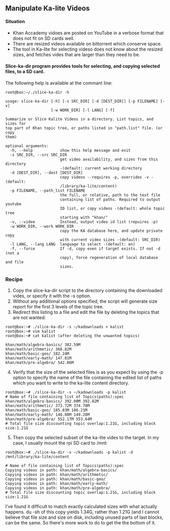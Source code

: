 ## Manipulate Ka-lite Videos
#### Situation
* Khan Accademy vidoes are posted on YouTube in a verbose format that does not fit on SD cards well.
* There are resized videos available on bittorrent which conserve space.
* The tool in Ka-lite for selecting videso does not know about the resized sizes, and fetches vides that are larger than they need to be.

#### Slice-ka-dir program provides tools for selecting, and copying selected files, to a SD card.
The following help is available at the commant line:
```
root@box:~/./slice-ka-dir -h

usage: slice-ka-dir [-h] [-s SRC_DIR] [-d [DEST_DIR]] [-p FILENAME] [-v]
                    [-w WORK_DIR] [-l LANG] [-f]

Summarize or Slice Kalite Videos in a directory. List topics, and sizes for
top part of Khan topic tree, or paths listed in "path.list" file. (or copy
them)

optional arguments:
  -h, --help            show this help message and exit
  -s SRC_DIR, --src SRC_DIR
                        get video availability, and sizes from this directory
                        -(default: current working directory
  -d [DEST_DIR], --dest [DEST_DIR]
                        copy videos --requires -p, overrides -v -(default:
                        /library/ka-lite/content)
  -p FILENAME, --path_list FILENAME
                        the full, or relative, path to the text file
                        containing list of paths. Required to output youtube
                        ID list, or copy videos -(default: whole topic tree
                        starting with "khan/"
  -v, --video           Instead, output video id list (repuires -p)
  -w WORK_DIR, --work WORK_DIR
                        copy the KA database here, and update private copy
                        with current video sizes -(default: SRC_DIR)
  -l LANG, --lang LANG  language to select -(default: en)
  -f, --force           If -d, copy even if target exists. If not -d (not a
                        copy), force regeneration of local database and file
                        sizes.
```
### Recipe 
1. Copy the slice-ka-dir script to the directory containing the downloaded vides, or specify it with the -s option.
1. Without any additional options specified, the script will generate size report for the first 3 levels of the topic tree.
1. Redirect this listing to a file and edit the file by deleting the topics that are not wanted:
```
root@box:~# ./slice-ka-dir -s ~/kadownloads > kalist
root@box:~# vim kalist
root@box:~# cat kalist (after deleting the unwanted topics)

khan/math/algebra-basics/ 382.59M
khan/math/arithmetic/ 368.82M
khan/math/basic-geo/ 182.24M
khan/math/early-math/ 147.81M
khan/math/pre-algebra/ 542.86M

```
4. Verify that the size of the selected files is as you expect by using the -p option to specify the name of the file containing the edited list of paths which you want to write to the ka-lite content directory.
```
root@box:~# ./slice-ka-dir -s ~/kadownloads -p kalist
# Name of file containing list of Topics(paths):spec
khan/math/algebra-basics/ 392.00M 392.82M
khan/math/arithmetic/ 373.72M 374.70M
khan/math/basic-geo/ 185.83M 186.21M
khan/math/early-math/ 148.88M 149.28M
khan/math/pre-algebra/ 552.17M 553.64M
# Total file size discounting topic overlap:1.21G, including block size:1.21G
```
5. Then copy the selected subset of the ka-lite vides to the target. In my case, I usually mount the rpi SD card to /mnt:
```
root@box:~# ./slice-ka-dir -s ~/kadownloads -p kalist -d /mnt/library/ka-lite/content
 
# Name of file containing list of Topics(paths):spec
Copying videos in path: khan/math/algebra-basics/
Copying videos in path: khan/math/arithmetic/
Copying videos in path: khan/math/basic-geo/
Copying videos in path: khan/math/early-math/
Copying videos in path: khan/math/pre-algebra/
# Total file size discounting topic overlap:1.21G, including block size:1.21G
```
I've found it difficult to match exactly calculated sizes with what actually happens. du -sh of this copy yields 1.34G, rather than 1.21G (and I cannot believe that file size and size on disk, including unused parts of last blocks, can be the same. So there's more work to do to get the the bottom of it.


